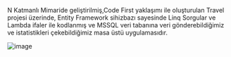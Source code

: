 N Katmanlı Mimaride geliştirilmiş,Code First yaklaşımı  ile oluşturulan Travel projesi üzerinde,
Entity Framework sihizbazı sayesinde Linq Sorgular ve Lambda ifaler ile kodlanmış ve MSSQL veri tabanına veri gönderebildiğimiz ve istatistikleri çekebildiğimiz masa üstü uygulamasıdır.






![image](https://github.com/user-attachments/assets/25b51d29-f091-4587-b1b4-7f77d723741f)
